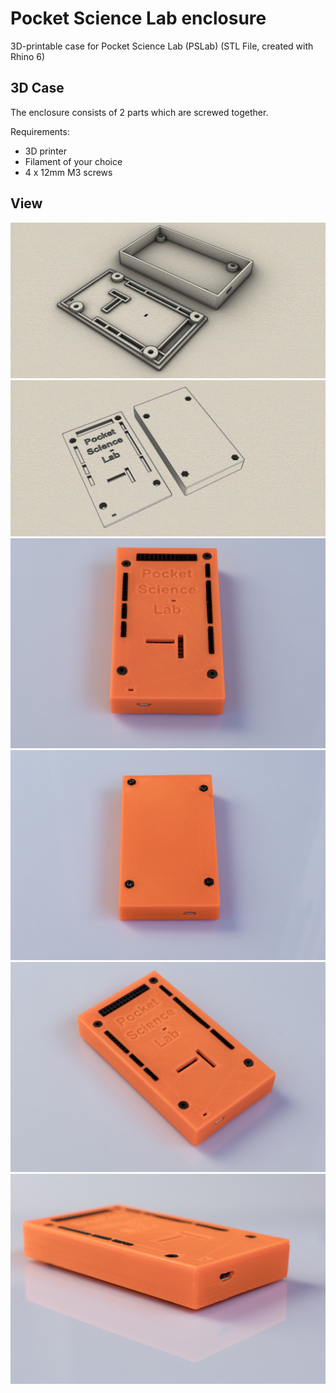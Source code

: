 # Pocket Science Lab enclosure
3D-printable case for Pocket Science Lab (PSLab) (STL File, created with Rhino 6) 

## 3D Case

The enclosure consists of 2 parts which are screwed together. 

Requirements:
* 3D printer 
* Filament of your choice
* 4 x 12mm M3 screws

## View
![Example Case](iso.jpg)
![Example Case](outside.jpg)
![Example Case](20190724-DSC03842.jpg)
![Example Case](20190724-DSC03841.jpg)
![Example Case](20190724-DSC03843.jpg)
![Example Case](20190724-DSC03844.jpg)


